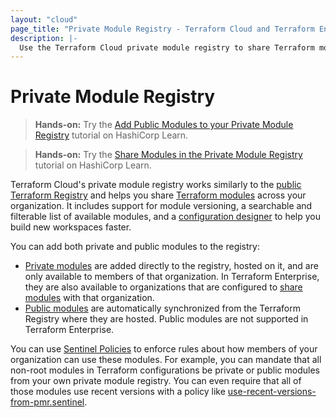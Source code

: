 ```yaml
---
layout: "cloud"
page_title: "Private Module Registry - Terraform Cloud and Terraform Enterprise"
description: |-
  Use the Terraform Cloud private module registry to share Terraform modules across your organization.
---
```


# Private Module Registry

> **Hands-on:** Try the [Add Public Modules to your Private Module Registry](https://learn.hashicorp.com/tutorials/terraform/module-private-registry-add?in=terraform/modules&utm_source=WEBSITE&utm_medium=WEB_IO&utm_offer=ARTICLE_PAGE&utm_content=DOCS) tutorial on HashiCorp Learn.

> **Hands-on:** Try the [Share Modules in the Private Module Registry](https://learn.hashicorp.com/tutorials/terraform/module-private-registry?in=terraform/modules&utm_source=WEBSITE&utm_medium=WEB_IO&utm_offer=ARTICLE_PAGE&utm_content=DOCS) tutorial on HashiCorp Learn.

Terraform Cloud's private module registry works similarly to the [public Terraform Registry](/docs/registry/index.html) and helps you share [Terraform modules](/docs/language/modules/index.html) across your organization. It includes support for module versioning, a searchable and filterable list of available modules, and a [configuration designer](/docs/cloud/registry/design.html) to help you build new workspaces faster.  

You can add both private and public modules to the registry:

- [Private modules](/docs/cloud/registry/publish.html) are added directly to the registry, hosted on it, and are only available to members of that organization. In Terraform Enterprise, they are also available to organizations that are configured to [share modules](/docs/enterprise/admin/module-sharing.html) with that organization. 
- [Public modules](/docs/cloud/registry/add.html) are automatically synchronized from the Terraform Registry where they are hosted. Public modules are not supported in Terraform Enterprise.

You can use [Sentinel Policies](/docs/cloud/sentinel/index.html) to enforce rules about how members of your organization can use these modules. For example, you can mandate that all non-root modules in Terraform configurations be private or public modules from your own private module registry. You can even require that all of those modules use recent versions with a policy like [use-recent-versions-from-pmr.sentinel](https://github.com/hashicorp/terraform-guides/blob/master/governance/third-generation/cloud-agnostic/http-examples/use-recent-versions-from-pmr.sentinel).

